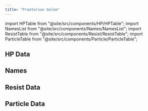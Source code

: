 ```yaml
---
title: "Praetorian Golem"
---
```


import HPTable from "@site/src/components/HP/HPTable";
import NamesList from "@site/src/components/Names/NamesList";
import ResistTable from "@site/src/components/Resist/ResistTable";
import ParticleTable from "@site/src/components/Particle/ParticleTable";

## HP Data

<HPTable item_key="praetoriangolem" data_src="enemy" />

## Names

<NamesList item_key="praetoriangolem" data_src="enemy" />

## Resist Data

<ResistTable item_key="praetoriangolem" data_src="enemy" />

## Particle Data

<ParticleTable item_key="praetoriangolem" data_src="enemy" />